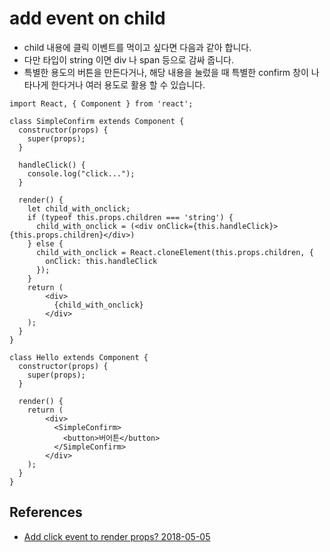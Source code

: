 # add event on child
* child 내용에 클릭 이벤트를 먹이고 싶다면 다음과 같아 합니다.
* 다만 타입이 string 이면 div 나 span 등으로 감싸 줍니다.
* 특별한 용도의 버튼을 만든다거나, 해당 내용을 눌렀을 때 특별한 confirm 창이 나타나게 한다거나 여러 용도로 활용 할 수 있습니다.

```
import React, { Component } from 'react';

class SimpleConfirm extends Component {
  constructor(props) {
    super(props);
  }

  handleClick() {
    console.log("click...");
  }

  render() {
    let child_with_onclick;
    if (typeof this.props.children === 'string') {
      child_with_onclick = (<div onClick={this.handleClick}>{this.props.children}</div>)
    } else {
      child_with_onclick = React.cloneElement(this.props.children, {
        onClick: this.handleClick
      });
    }
    return (
        <div>
          {child_with_onclick}
        </div>
    );
  }
}

class Hello extends Component {
  constructor(props) {
    super(props);
  }

  render() {
    return (
        <div>
          <SimpleConfirm>
            <button>버어튼</button>
          </SimpleConfirm>
        </div>
    );
  }
}
```

## References
* [Add click event to render props? 2018-05-05](https://stackoverflow.com/questions/50189316/add-click-event-to-render-props)